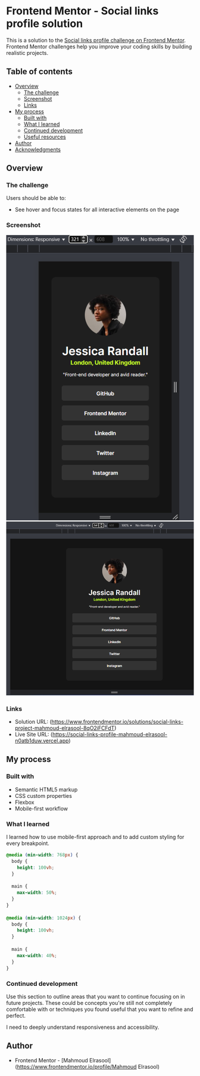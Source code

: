 # Frontend Mentor - Social links profile solution

This is a solution to the [Social links profile challenge on Frontend Mentor](https://www.frontendmentor.io/challenges/social-links-profile-UG32l9m6dQ). Frontend Mentor challenges help you improve your coding skills by building realistic projects.

## Table of contents

- [Overview](#overview)
  - [The challenge](#the-challenge)
  - [Screenshot](#screenshot)
  - [Links](#links)
- [My process](#my-process)
  - [Built with](#built-with)
  - [What I learned](#what-i-learned)
  - [Continued development](#continued-development)
  - [Useful resources](#useful-resources)
- [Author](#author)
- [Acknowledgments](#acknowledgments)

## Overview

### The challenge

Users should be able to:

- See hover and focus states for all interactive elements on the page

### Screenshot

![](./design/small-phones.png)
![](./design/tablets.png)

### Links

- Solution URL: (https://www.frontendmentor.io/solutions/social-links-project-mahmoud-elrasool-8qO2iFCFdT)
- Live Site URL: (https://social-links-profile-mahmoud-elrasool-n0atb1duw.vercel.app)

## My process

### Built with

- Semantic HTML5 markup
- CSS custom properties
- Flexbox
- Mobile-first workflow

### What I learned

I learned how to use mobile-first approach and to add custom styling for every breakpoint.

```css
@media (min-width: 768px) {
  body {
    height: 100vh;
  }

  main {
    max-width: 50%;
  }
}

@media (min-width: 1024px) {
  body {
    height: 100vh;
  }

  main {
    max-width: 40%;
  }
}
```

### Continued development

Use this section to outline areas that you want to continue focusing on in future projects. These could be concepts you're still not completely comfortable with or techniques you found useful that you want to refine and perfect.

I need to deeply understand responsiveness and accessibility.

## Author

- Frontend Mentor - [Mahmoud Elrasool](https://www.frontendmentor.io/profile/Mahmoud Elrasool)
